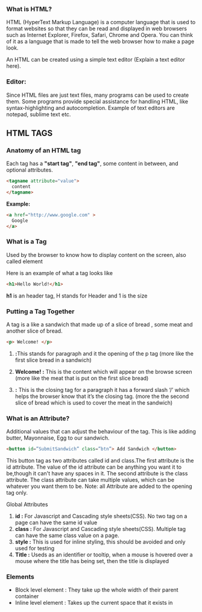 ### What is HTML?

HTML (HyperText Markup Language) is a computer language that is used to format websites so that they can be read and displayed in web browsers such as Internet Explorer, Firefox, Safari, Chrome and Opera. You can think of it as a language that is made to tell the web browser how to make a page look.
 
An HTML can be created using a simple text editor (Explain a text editor here).

### Editor:

Since HTML files are just text files, many programs can be used to create them. Some programs provide special assistance for handling HTML, like syntax-highlighting and autocompletion. Example of text editors are notepad, sublime text etc.

## HTML TAGS
### Anatomy of an HTML tag
Each tag has a **"start tag"**, **"end tag"**, some content in between, and optional attributes.

```html
<tagname attribute="value">
  content
</tagname>
```

**Example:**
```html
<a href="http://www.google.com" >
  Google
</a>
```

### What is a Tag
Used by the browser to know how to display content on the screen, also called element

Here is an example of what a tag looks like

```html
<h1>Hello World!</h1>
```
**h1** is an header tag, H stands for Header and 1 is the size

### Putting a Tag Together
A tag is a like a sandwich that made up of a slice of bread , some meat and another slice of bread.

```html
<p> Welcome! </p>
```

<ol>
  <li><strong><p> :</strong>This stands for paragraph and it the opening of the p tag (more like the first slice bread in a sandwich)</li>
  <li><strong>Welcome! :</strong> This is the content which will appear on the browse screen (more like the meat that is put on the first slice bread)</li>
  <li><strong></p> :</strong> This is the closing tag for a paragraph it has a forward slash ‘/’ which helps the browser know that it’s the closing tag. (more the the second slice of bread which is used to cover the meat in the sandwich)</li>
</ol>

### What is an Attribute?
Additional values that can adjust the behaviour of the tag. This is like adding butter, Mayonnaise, Egg to our sandwich.

```html
<button id=”SubmitSandwich” class=”btn”> Add Sandwich </button>
```

This button tag as two attributes called id and class.The first attribute is the id attribute. The value of the id attribute can be anything you want it to be,though it can't have any spaces in it. The second attribute is the class attribute. The class attribute can take multiple values, which can be whatever you want them to be. Note: all Attribute are added to the opening tag only.

Global Attributes
<ol>
  <li><strong>id :</strong> For Javascript and Cascading style sheets(CSS). No two tag on a page can have the same id value</li>
  <li><strong>class :</strong> For Javascript and Cascading style sheets(CSS). Multiple tag can have the same class value on a page.</li>
  <li><strong>style :</strong> This is used for inline styling, this should be avoided and only used for testing</li>
  <li><strong>Title :</strong> Useds as an identifier or tooltip, when a mouse is hovered over a mouse where the title has being set, then the title is displayed</li>
</ol>

### Elements
<ul>
  <li>Block level element : They take up the whole width of their parent container</li>
  <li>Inline level element : Takes up the current space that it exists in</li>
</ul>
